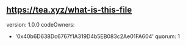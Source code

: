 https://tea.xyz/what-is-this-file
---
version: 1.0.0
codeOwners:
  - '0x40b6D638Dc6767f1A319D4b5EB083c2Ae01FA604'
quorum: 1
